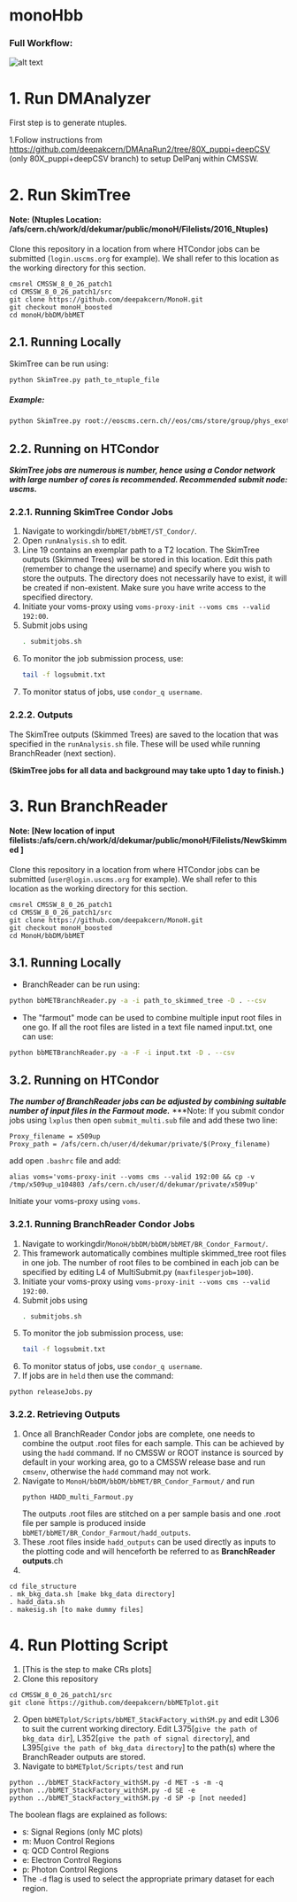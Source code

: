 # monoHbb
### Full Workflow:

![alt text](http://spmondal.web.cern.ch/spmondal/bbMETFlow.png)


# 1. Run DMAnalyzer

First step is to generate ntuples.

1.Follow instructions from https://github.com/deepakcern/DMAnaRun2/tree/80X_puppi+deepCSV (only 80X_puppi+deepCSV branch) to setup DelPanj within CMSSW.

# 2. Run SkimTree 
#### Note: (Ntuples Location: /afs/cern.ch/work/d/dekumar/public/monoH/Filelists/2016_Ntuples)

Clone this repository in a location from where HTCondor jobs can be submitted (```login.uscms.org``` for example). We shall refer to this location as the working directory for this section.
```
cmsrel CMSSW_8_0_26_patch1
cd CMSSW_8_0_26_patch1/src
git clone https://github.com/deepakcern/MonoH.git
git checkout monoH_boosted
cd monoH/bbDM/bbMET
```
## 2.1. Running Locally

SkimTree can be run using:
```bash
python SkimTree.py path_to_ntuple_file
```
##### Example:
```bash
python SkimTree.py root://eoscms.cern.ch//eos/cms/store/group/phys_exotica/bbMET/monoHbb_data12042019/monoH_2016data_20190412/SingleElectron/SingleElectron-Run2016H-03Feb2017_ver3-v1/190412_050220/0000/NCUGlobalTuples_9.root
```
## 2.2. Running on HTCondor

***SkimTree jobs are numerous is number, hence using a Condor network with large number of cores is recommended. Recommended submit node: uscms.***

### 2.2.1. Running SkimTree Condor Jobs

1. Navigate to workingdir/`bbMET/bbMET/ST_Condor/`.
2. Open `runAnalysis.sh` to edit.
3. Line 19 contains an exemplar path to a T2 location. The SkimTree outputs (Skimmed Trees) will be stored in this location. Edit this path (remember to change the username) and specify where you wish to store the outputs. The directory does not necessarily have to exist, it will be created if non-existent. Make sure you have write access to the specified directory.
4. Initiate your voms-proxy using `voms-proxy-init --voms cms --valid 192:00`.
5. Submit jobs using
    ```bash
    . submitjobs.sh
    ```
6. To monitor the job submission process, use:
    ```bash
    tail -f logsubmit.txt
    ```
7. To monitor status of jobs, use `condor_q username`.

### 2.2.2. Outputs 


The SkimTree outputs (Skimmed Trees) are saved to the location that was specified in the `runAnalysis.sh` file. These will be used while running BranchReader (next section).

**(SkimTree jobs for all data and background may take upto 1 day to finish.)**

# 3. Run BranchReader

#### Note: [New location of input filelists:/afs/cern.ch/work/d/dekumar/public/monoH/Filelists/NewSkimmed ]

Clone this repository in a location from where HTCondor jobs can be submitted (```user@login.uscms.org``` for example). We shall refer to this location as the working directory for this section.

```
cmsrel CMSSW_8_0_26_patch1
cd CMSSW_8_0_26_patch1/src
git clone https://github.com/deepakcern/MonoH.git
git checkout monoH_boosted
cd MonoH/bbDM/bbMET
```

## 3.1. Running Locally

* BranchReader can be run using:
```bash
python bbMETBranchReader.py -a -i path_to_skimmed_tree -D . --csv
```
* The "farmout" mode can be used to combine multiple input root files in one go. If all the root files are listed in a text file named input.txt, one can use:
```bash
python bbMETBranchReader.py -a -F -i input.txt -D . --csv
```
## 3.2. Running on HTCondor

***The number of BranchReader jobs can be adjusted by combining suitable number of input files in the Farmout mode.***
***Note: If you submit condor jobs using `lxplus` then open `submit_multi.sub` file and add these two line:
```
Proxy_filename = x509up
Proxy_path = /afs/cern.ch/user/d/dekumar/private/$(Proxy_filename)
```
add open `.bashrc` file and add:
```
alias voms='voms-proxy-init --voms cms --valid 192:00 && cp -v /tmp/x509up_u104803 /afs/cern.ch/user/d/dekumar/private/x509up'
```

Initiate your voms-proxy using `voms`.

### 3.2.1. Running BranchReader Condor Jobs

1. Navigate to workingdir/`MonoH/bbDM/bbDM/bbMET/BR_Condor_Farmout/`.
2. This framework automatically combines multiple skimmed_tree root files in one job. The number of root files to be combined in each job can be specified by editing L4 of MultiSubmit.py (`maxfilesperjob=100`).
3. Initiate your voms-proxy using `voms-proxy-init --voms cms --valid 192:00`.
4. Submit jobs using
    ```bash
    . submitjobs.sh
    ```
5. To monitor the job submission process, use:
    ```bash
    tail -f logsubmit.txt
    ```
6. To monitor status of jobs, use `condor_q username`.
7. If jobs are in `held` then use the command:
```
python releaseJobs.py
```

### 3.2.2. Retrieving Outputs

1. Once all BranchReader Condor jobs are complete, one needs to combine the output .root files for each sample. This can be achieved by using the `hadd` command. If no CMSSW or ROOT instance is sourced by default in your working area, go to a CMSSW release base and run `cmsenv`, otherwise the `hadd` command may not work.
2. Navigate to `MonoH/bbDM/bbDM/bbMET/BR_Condor_Farmout/` and run
    ```bash
    python HADD_multi_Farmout.py
    ```
    The outputs .root files are stitched on a per sample basis and one .root file per sample is produced inside `bbMET/bbMET/BR_Condor_Farmout/hadd_outputs`.
3. These .root files inside `hadd_outputs` can be used directly as inputs to the plotting code and will henceforth be referred to as **BranchReader outputs**.ch
4. 
```
cd file_structure
. mk_bkg_data.sh [make bkg_data directory]
. hadd_data.sh
. makesig.sh [to make dummy files]
```


# 4. Run Plotting Script

1. [This is the step to make CRs plots]
2. Clone this repository
```
cd CMSSW_8_0_26_patch1/src
git clone https://github.com/deepakcern/bbMETplot.git
```
2. Open `bbMETplot/Scripts/bbMET_StackFactory_withSM.py` and edit L306 to suit the current working directory. Edit L375[`give the path of bkg_data dir`], L352[`give the path of signal directory`], and L395[`give the path of bkg_data directory`] to the path(s) where the BranchReader outputs are stored.
3. Navigate to `bbMETplot/Scripts/test` and run
```
python ../bbMET_StackFactory_withSM.py -d MET -s -m -q
python ../bbMET_StackFactory_withSM.py -d SE -e
python ../bbMET_StackFactory_withSM.py -d SP -p [not needed]
```
The boolean flags are explained as follows:

* s: Signal Regions (only MC plots)
* m: Muon Control Regions
* q: QCD Control Regions
* e: Electron Control Regions
* p: Photon Control Regions
* The `-d` flag is used to select the appropriate primary dataset for each region.

